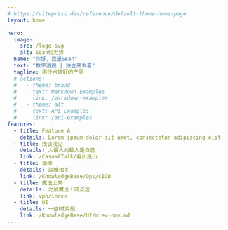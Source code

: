 ```yaml
---
# https://vitepress.dev/reference/default-theme-home-page
layout: home

hero:
  image:
    src: /logo.svg
    alt: Sean何为势
  name: "你好，我是Sean"
  text: "数字游民 | 独立开发者"
  tagline: 用技术做好的产品
  # actions:
  #   - theme: brand
  #     text: Markdown Examples
  #     link: /markdown-examples
  #   - theme: alt
  #     text: API Examples
  #     link: /api-examples
features:
  - title: Feature A
    details: Lorem ipsum dolor sit amet, consectetur adipiscing elit
  - title: 浅谈浅见
    details: 人最大的敌人是自己
    link: /CasualTalk/看山是山
  - title: 运维
    details: 运维相关
    link: /KnowledgeBase/Ops/CICD
  - title: 魔法上网
    details: 之前魔法上网点这
    link: vpn/index
  - title: UI
    details: 一些UI片段
    link: /KnowledgeBase/UI/miev-nav.md
---
```


<!-- <div class="freestyle" style="color: red; font-size: 24px;">这是个有style的随便写点</div> -->

